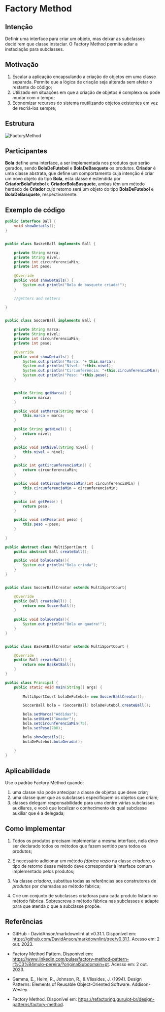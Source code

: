 # Factory Method

## Intenção

Definir uma interface para criar um objeto, mas deixar as subclasses decidirem que classe instaciar. O Factory Method permite adiar a instaciação para subclasses.

## Motivação

1. Escalar a aplicação encapsulando a criação de objetos em uma classe separada. Permite que a lógica de criação seja alterada sem afetar o restante do código;
2. Utilizado em situações em que a criação de objetos é complexa ou pode mudar com o tempo;
3. Economizar recursos do sistema reutilizando objetos existentes em vez de recriá-los sempre;

## Estrutura

![FactoryMethod](img/modelagemFM.png)

## Participantes

**Bola** define uma interface, a ser implementada nos produtos que serão gerados, sendo **BolaDeFutebol** e **BolaDeBasquete** os produtos. **Criador** é uma classe abstrata, que define um comportamento cuja intenção é criar um novo objeto do tipo **Bola**, esta classe é estendida por **CriadorBolaFutebol** e **CriadorBolaBasquete**, ambas têm um método herdado de **Criador** cujo retorno será um objeto do tipo **BolaDeFutebol** e **BolaDeBasquete**, respectivamente.

## Exemplo de código

```java
public interface Ball {
    void showDetails();
}


public class BasketBall implements Ball {

    private String marca;
    private String nivel;
    private int circunferenciaMin;
    private int peso;
  
    @Override
    public void showDetails() {
        System.out.println("Bola de basquete criada!");
    }

    //getters and setters

}


public class SoccerBall implements Ball {

    private String marca;
    private String nivel;
    private int circunferenciaMin;
    private int peso;

    @Override
    public void showDetails() {
        System.out.println("Marca: "+ this.marca);
        System.out.println("Nível: "+this.nivel);
        System.out.println("Circunferência: "+this.circunferenciaMin);
        System.out.println("Peso: "+this.peso);
    }


    public String getMarca() {
        return marca;
    }

    public void setMarca(String marca) {
        this.marca = marca;
    }

    public String getNivel() {
        return nivel;
    }

    public void setNivel(String nivel) {
        this.nivel = nivel;
    }

    public int getCircunferenciaMin() {
        return circunferenciaMin;
    }

    public void setCircunferenciaMin(int circunferenciaMin) {
        this.circunferenciaMin = circunferenciaMin;
    }

    public int getPeso() {
        return peso;
    }

    public void setPeso(int peso) {
        this.peso = peso;
    }
    
}

public abstract class MultiSportCourt  {
    public abstract Ball createBall();

    public void bolaGerada(){
        System.out.println("Bola criada");
    }
}


public class SoccerBallCreator extends MultiSportCourt{

    @Override
    public Ball createBall() {
        return new SoccerBall();
    }
    
    public void bolaGerada(){
        System.out.println("Bola em quadra!");
    }
}


public class BasketBallCreator extends MultiSportCourt {

    @Override
    public Ball createBall() {
        return new BasketBall();
    }    
}

public class Principal {
    public static void main(String[] args) {
       
        MultiSportCourt bolaDeFutebol= new SoccerBallCreator();

        SoccerBall bola = (SoccerBall) bolaDeFutebol.createBall();   

        bola.setMarca("Addidas");
        bola.setNivel("Amador");
        bola.setCircunferenciaMin(75);
        bola.setPeso(700);

        bola.showDetails();
        bolaDeFutebol.bolaGerada();
    
    }
}

```

## Aplicabilidade

Use o padrão Factory Method quando:

1. uma classe não pode antecipar a classe de objetos que deve criar;
2. uma classe quer que as subclasses especifiquem os objetos que criam;
3. classes delegam responsabilidade para uma dentre várias subclasses auxiliares, e você que localizar o conhecimento de qual subclasse auxiliar que é a delegada;

## Como implementar

1. Todos os produtos precisam implementar a mesma interface, nela deve ser declarado todos os métodos que fazem sentido para todos os produtos;

2. É necessário adicionar um método *fábrica vazio* na classe *criadora*, o tipo de retorno desse método deve corresponder à interface comum implementado pelos produtos;

3. Na classe *criadora*, substitua todas as referências aos construtores de *produtos* por chamadas ao método fábrica;

4. Crie um conjunto de subclasses criadoras para cada produto listado no método fábrica. Sobrescreva o método fábrica nas subclasses e adapte para que atenda o que a subclasse propõe.

## Referências

- GitHub - DavidAnson/markdownlint at v0.31.1. Disponível em: <https://github.com/DavidAnson/markdownlint/tree/v0.31.1>. Acesso em: 2 out. 2023.

- Factory Method Pattern. Disponível em: <https://www.linkedin.com/pulse/factory-method-pattern-r%C3%B4mulo-pereira/?originalSubdomain=pt>. Acesso em: 2 out. 2023.

- Gamma, E., Helm, R., Johnson, R., & Vlissides, J. (1994). Design Patterns: Elements of Reusable Object-Oriented Software. Addison-Wesley.

- Factory Method. Disponível em: <https://refactoring.guru/pt-br/design-patterns/factory-method>.
‌
